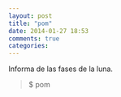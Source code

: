 ```yaml
---
layout: post
title: "pom"
date: 2014-01-27 18:53
comments: true
categories: 
---
```

Informa de las fases de la luna.

>$ pom

